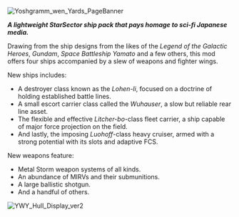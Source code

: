![Yoshgramm_wen_Yards_PageBanner](https://github.com/Clueless-Foolish-Surveyor/Yoshgramm-wen-Yard/assets/79179692/91b1a1fb-ac80-4d43-91b5-b52f2d31a6f2)

***A lightweight StarSector ship pack that pays homage to sci-fi Japanese media.***

Drawing from the ship designs from the likes of the _Legend of the Galactic Heroes_, _Gundam_, _Space Battleship Yamato_ and a few others, this mod offers four ships accompanied by a slew of weapons and fighter wings.

New ships includes:
  - A destroyer class known as the _Lohen-li_, focused on a doctrine of holding established battle lines.
  - A small escort carrier class called the _Wuhauser_, a slow but reliable rear line asset.
  - The flexible and effective _Litcher-bo_-class fleet carrier, a ship capable of major force projection on the field.
  - And lastly, the imposing _Luohoff_-class heavy cruiser, armed with a strong potential with its slots and adaptive FCS.

New weapons feature:
  - Metal Storm weapon systems of all kinds.
  - An abundance of MIRVs and their submunitions.
  - A large ballistic shotgun.
  - And a handful of others.

![YWY_Hull_Display_ver2](https://github.com/Clueless-Foolish-Surveyor/Yoshgramm-wen-Yard/assets/79179692/99a3ae12-88bb-4d51-8ded-2e06e55ceb76)
